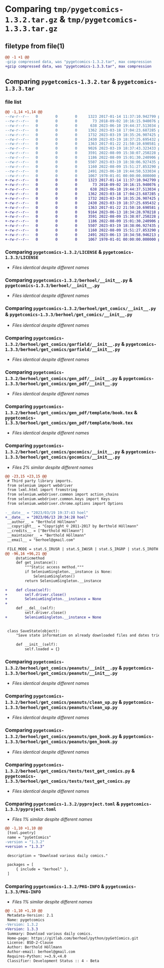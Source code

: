 # Comparing `tmp/pygetcomics-1.3.2.tar.gz` & `tmp/pygetcomics-1.3.3.tar.gz`

## filetype from file(1)

```diff
@@ -1 +1 @@
-gzip compressed data, was "pygetcomics-1.3.2.tar", max compression
+gzip compressed data, was "pygetcomics-1.3.3.tar", max compression
```

## Comparing `pygetcomics-1.3.2.tar` & `pygetcomics-1.3.3.tar`

### file list

```diff
@@ -1,14 +1,14 @@
--rw-r--r--   0        0        0     1323 2017-01-14 11:37:10.942799 pygetcomics-1.3.2/LICENSE
--rw-r--r--   0        0        0       73 2018-09-02 10:16:15.940076 pygetcomics-1.3.2/README.rst
--rw-r--r--   0        0        0      638 2023-06-10 19:44:37.513034 pygetcomics-1.3.2/berhoel/__init__.py
--rw-r--r--   0        0        0     1362 2023-03-18 17:04:23.687285 pygetcomics-1.3.2/berhoel/get_comics/__init__.py
--rw-r--r--   0        0        0     1732 2023-03-19 18:35:26.907425 pygetcomics-1.3.2/berhoel/get_comics/garfield/__init__.py
--rw-r--r--   0        0        0     2430 2023-03-19 18:37:25.695432 pygetcomics-1.3.2/berhoel/get_comics/gen_pdf/__init__.py
--rw-r--r--   0        0        0     1363 2017-01-22 21:50:10.690581 pygetcomics-1.3.2/berhoel/get_comics/gen_pdf/template/book.tex
--rw-r--r--   0        0        0     9026 2023-03-19 18:37:43.323433 pygetcomics-1.3.2/berhoel/get_comics/gocomics/__init__.py
--rw-r--r--   0        0        0     3591 2022-08-09 15:38:07.250228 pygetcomics-1.3.2/berhoel/get_comics/peanuts/__init__.py
--rw-r--r--   0        0        0     1186 2022-08-09 15:01:30.240906 pygetcomics-1.3.2/berhoel/get_comics/peanuts/clean_up.py
--rw-r--r--   0        0        0     5507 2023-03-19 18:38:06.927435 pygetcomics-1.3.2/berhoel/get_comics/peanuts/gen_book.py
--rw-r--r--   0        0        0     1160 2022-08-09 15:51:27.853290 pygetcomics-1.3.2/berhoel/get_comics/tests/test_get_comics.py
--rw-r--r--   0        0        0     2491 2023-06-10 19:44:50.533034 pygetcomics-1.3.2/pyproject.toml
--rw-r--r--   0        0        0     1067 1970-01-01 00:00:00.000000 pygetcomics-1.3.2/PKG-INFO
+-rw-r--r--   0        0        0     1323 2017-01-14 11:37:10.942799 pygetcomics-1.3.3/LICENSE
+-rw-r--r--   0        0        0       73 2018-09-02 10:16:15.940076 pygetcomics-1.3.3/README.rst
+-rw-r--r--   0        0        0      638 2023-06-10 19:44:37.513034 pygetcomics-1.3.3/berhoel/__init__.py
+-rw-r--r--   0        0        0     1362 2023-03-18 17:04:23.687285 pygetcomics-1.3.3/berhoel/get_comics/__init__.py
+-rw-r--r--   0        0        0     1732 2023-03-19 18:35:26.907425 pygetcomics-1.3.3/berhoel/get_comics/garfield/__init__.py
+-rw-r--r--   0        0        0     2430 2023-03-19 18:37:25.695432 pygetcomics-1.3.3/berhoel/get_comics/gen_pdf/__init__.py
+-rw-r--r--   0        0        0     1363 2017-01-22 21:50:10.690581 pygetcomics-1.3.3/berhoel/get_comics/gen_pdf/template/book.tex
+-rw-r--r--   0        0        0     9164 2023-06-13 18:34:28.970218 pygetcomics-1.3.3/berhoel/get_comics/gocomics/__init__.py
+-rw-r--r--   0        0        0     3591 2022-08-09 15:38:07.250228 pygetcomics-1.3.3/berhoel/get_comics/peanuts/__init__.py
+-rw-r--r--   0        0        0     1186 2022-08-09 15:01:30.240906 pygetcomics-1.3.3/berhoel/get_comics/peanuts/clean_up.py
+-rw-r--r--   0        0        0     5507 2023-03-19 18:38:06.927435 pygetcomics-1.3.3/berhoel/get_comics/peanuts/gen_book.py
+-rw-r--r--   0        0        0     1160 2022-08-09 15:51:27.853290 pygetcomics-1.3.3/berhoel/get_comics/tests/test_get_comics.py
+-rw-r--r--   0        0        0     2491 2023-06-13 18:34:58.946213 pygetcomics-1.3.3/pyproject.toml
+-rw-r--r--   0        0        0     1067 1970-01-01 00:00:00.000000 pygetcomics-1.3.3/PKG-INFO
```

### Comparing `pygetcomics-1.3.2/LICENSE` & `pygetcomics-1.3.3/LICENSE`

 * *Files identical despite different names*

### Comparing `pygetcomics-1.3.2/berhoel/__init__.py` & `pygetcomics-1.3.3/berhoel/__init__.py`

 * *Files identical despite different names*

### Comparing `pygetcomics-1.3.2/berhoel/get_comics/__init__.py` & `pygetcomics-1.3.3/berhoel/get_comics/__init__.py`

 * *Files identical despite different names*

### Comparing `pygetcomics-1.3.2/berhoel/get_comics/garfield/__init__.py` & `pygetcomics-1.3.3/berhoel/get_comics/garfield/__init__.py`

 * *Files identical despite different names*

### Comparing `pygetcomics-1.3.2/berhoel/get_comics/gen_pdf/__init__.py` & `pygetcomics-1.3.3/berhoel/get_comics/gen_pdf/__init__.py`

 * *Files identical despite different names*

### Comparing `pygetcomics-1.3.2/berhoel/get_comics/gen_pdf/template/book.tex` & `pygetcomics-1.3.3/berhoel/get_comics/gen_pdf/template/book.tex`

 * *Files identical despite different names*

### Comparing `pygetcomics-1.3.2/berhoel/get_comics/gocomics/__init__.py` & `pygetcomics-1.3.3/berhoel/get_comics/gocomics/__init__.py`

 * *Files 2% similar despite different names*

```diff
@@ -23,15 +23,15 @@
 # Third party library imports.
 from selenium import webdriver
 from lxml.html import fromstring
 from selenium.webdriver.common import action_chains
 from selenium.webdriver.common.keys import Keys
 from selenium.webdriver.chrome.options import Options
 
-__date__ = "2023/03/19 19:37:43 hoel"
+__date__ = "2023/06/13 20:34:28 hoel"
 __author__ = "Berthold Höllmann"
 __copyright__ = "Copyright © 2011-2017 by Berthold Höllmann"
 __credits__ = ["Berthold Höllmann"]
 __maintainer__ = "Berthold Höllmann"
 __email__ = "berhoel@gmail.com"
 
 FILE_MODE = stat.S_IRUSR | stat.S_IWUSR | stat.S_IRGRP | stat.S_IROTH
@@ -96,16 +96,21 @@
     @staticmethod
     def get_instance():
         """Static access method."""
         if SeleniumSingleton.__instance is None:
             SeleniumSingleton()
         return SeleniumSingleton.__instance
 
+    def close(self):
+        self.driver.close()
+        SeleniumSingleton.__instance = None
+
     def __del__(self):
         self.driver.close()
+        SeleniumSingleton.__instance = None
 
 
 class SaveState(object):
     "Save state information on already downloaded files and dates tried"
 
     def __init__(self):
         self.loaded = {}
```

### Comparing `pygetcomics-1.3.2/berhoel/get_comics/peanuts/__init__.py` & `pygetcomics-1.3.3/berhoel/get_comics/peanuts/__init__.py`

 * *Files identical despite different names*

### Comparing `pygetcomics-1.3.2/berhoel/get_comics/peanuts/clean_up.py` & `pygetcomics-1.3.3/berhoel/get_comics/peanuts/clean_up.py`

 * *Files identical despite different names*

### Comparing `pygetcomics-1.3.2/berhoel/get_comics/peanuts/gen_book.py` & `pygetcomics-1.3.3/berhoel/get_comics/peanuts/gen_book.py`

 * *Files identical despite different names*

### Comparing `pygetcomics-1.3.2/berhoel/get_comics/tests/test_get_comics.py` & `pygetcomics-1.3.3/berhoel/get_comics/tests/test_get_comics.py`

 * *Files identical despite different names*

### Comparing `pygetcomics-1.3.2/pyproject.toml` & `pygetcomics-1.3.3/pyproject.toml`

 * *Files 1% similar despite different names*

```diff
@@ -1,10 +1,10 @@
 [tool.poetry]
 name = "pyGetComics"
-version = "1.3.2"
+version = "1.3.3"
 
 description = "Download various daily comics."
 
 packages = [
     { include = "berhoel" },
 ]
```

### Comparing `pygetcomics-1.3.2/PKG-INFO` & `pygetcomics-1.3.3/PKG-INFO`

 * *Files 1% similar despite different names*

```diff
@@ -1,10 +1,10 @@
 Metadata-Version: 2.1
 Name: pygetcomics
-Version: 1.3.2
+Version: 1.3.3
 Summary: Download various daily comics.
 Home-page: https://gitlab.com/berhoel/python/pyGetComics.git
 License: BSD-2-Clause
 Author: Berthold Höllmann
 Author-email: berhoel@gmail.com
 Requires-Python: >=3.9,<4.0
 Classifier: Development Status :: 4 - Beta
```

